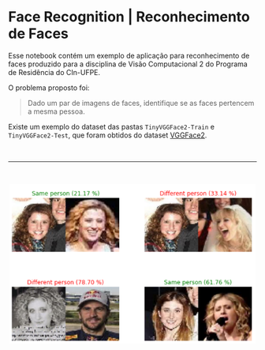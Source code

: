 # Face Recognition | Reconhecimento de Faces

Esse notebook contém um exemplo de aplicação para reconhecimento de faces produzido para a disciplina de Visão Computacional 2 do Programa de Residência do CIn-UFPE.

O problema proposto foi: 

> Dado um par de imagens de faces, identifique se as faces pertencem a mesma pessoa.

Existe um exemplo do dataset das pastas `TinyVGGFace2-Train` e `TinyVGGFace2-Test`, que foram obtidos do dataset [VGGFace2](https://academictorrents.com/details/535113b8395832f09121bc53ac85d7bc8ef6fa5b).


<div align="center">
  <p>⠀</p>
  <hr>
  <p>⠀</p>
  <img width="500px" src="sample.png" />
</div>